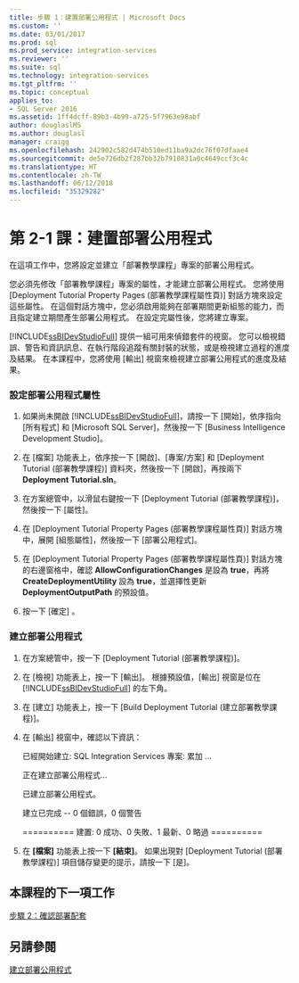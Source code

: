 ```yaml
---
title: 步驟 1：建置部署公用程式 | Microsoft Docs
ms.custom: ''
ms.date: 03/01/2017
ms.prod: sql
ms.prod_service: integration-services
ms.reviewer: ''
ms.suite: sql
ms.technology: integration-services
ms.tgt_pltfrm: ''
ms.topic: conceptual
applies_to:
- SQL Server 2016
ms.assetid: 1ff4dcff-89b3-4b99-a725-5f7963e98abf
author: douglaslMS
ms.author: douglasl
manager: craigg
ms.openlocfilehash: 242902c582d474b510ed11ba9a2dc76f07dfaae4
ms.sourcegitcommit: de5e726db2f287bb32b7910831a0c4649ccf3c4c
ms.translationtype: HT
ms.contentlocale: zh-TW
ms.lasthandoff: 06/12/2018
ms.locfileid: "35329282"
---
```

# <a name="lesson-2-1---building-the-deployment-utility"></a>第 2-1 課：建置部署公用程式
在這項工作中，您將設定並建立「部署教學課程」專案的部署公用程式。  
  
您必須先修改「部署教學課程」專案的屬性，才能建立部署公用程式。 您將使用 [Deployment Tutorial Property Pages (部署教學課程屬性頁)] 對話方塊來設定這些屬性。 在這個對話方塊中，您必須啟用能夠在部署期間更新組態的能力，而且指定建立期間產生部署公用程式。 在設定完屬性後，您將建立專案。  
  
[!INCLUDE[ssBIDevStudioFull](../includes/ssbidevstudiofull-md.md)] 提供一組可用來偵錯套件的視窗。 您可以檢視錯誤、警告和資訊訊息、在執行階段追蹤有關封裝的狀態，或是檢視建立過程的進度及結果。 在本課程中，您將使用 [輸出] 視窗來檢視建立部署公用程式的進度及結果。  
  
### <a name="to-set-the-deployment-utility-properties"></a>設定部署公用程式屬性  
  
1.  如果尚未開啟 [!INCLUDE[ssBIDevStudioFull](../includes/ssbidevstudiofull-md.md)]，請按一下 [開始]，依序指向 [所有程式] 和 [Microsoft SQL Server]，然後按一下 [Business Intelligence Development Studio]。  
  
2.  在 [檔案] 功能表上，依序按一下 [開啟]、[專案/方案] 和 [Deployment Tutorial (部署教學課程)] 資料夾，然後按一下 [開啟]，再按兩下 **Deployment Tutorial.sln**。  
  
3.  在方案總管中，以滑鼠右鍵按一下 [Deployment Tutorial (部署教學課程)]，然後按一下 [屬性]。  
  
4.  在 [Deployment Tutorial Property Pages (部署教學課程屬性頁)] 對話方塊中，展開 [組態屬性]，然後按一下 [部署公用程式]。  
  
5.  在 [Deployment Tutorial Property Pages (部署教學課程屬性頁)] 對話方塊的右邊窗格中，確認 **AllowConfigurationChanges** 是設為 **true**，再將 **CreateDeploymentUtility** 設為 **true**，並選擇性更新 **DeploymentOutputPath** 的預設值。  
  
6.  按一下 [確定] 。  
  
### <a name="to-build-the-deployment-utility"></a>建立部署公用程式  
  
1.  在方案總管中，按一下 [Deployment Tutorial (部署教學課程)]。  
  
2.  在 [檢視] 功能表上，按一下 [輸出]。 根據預設值，[輸出] 視窗是位在 [!INCLUDE[ssBIDevStudioFull](../includes/ssbidevstudiofull-md.md)] 的左下角。  
  
3.  在 [建立] 功能表上，按一下 [Build Deployment Tutorial (建立部署教學課程)]。  
  
4.  在 [輸出] 視窗中，確認以下資訊：  
  
    已經開始建立: SQL Integration Services 專案: 累加 ...  
  
    正在建立部署公用程式...  
  
    已建立部署公用程式。  
  
    建立已完成 -- 0 個錯誤，0 個警告  
  
    ========== 建置: 0 成功、0 失敗、1 最新、0 略過 ==========  
  
5.  在 **[檔案]** 功能表上按一下 **[結束]**。 如果出現對 [Deployment Tutorial (部署教學課程)] 項目儲存變更的提示，請按一下 [是]。  
  
## <a name="next-task-in-lesson"></a>本課程的下一項工作  
[步驟 2：確認部署配套](../integration-services/lesson-2-2-verifying-the-deployment-bundle.md)  
  
## <a name="see-also"></a>另請參閱  
[建立部署公用程式](../integration-services/packages/create-a-deployment-utility.md)  
  
  
  
